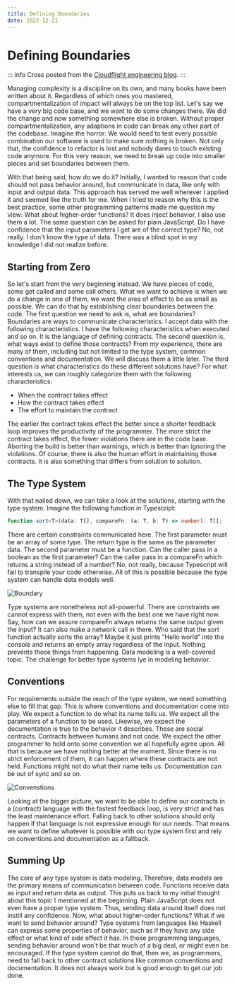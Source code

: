 ```yaml
---
title: Defining Boundaries
date: 2022-12-21
---
```


# Defining Boundaries

<Badge type="info" text="published on 2022-12-21" />

::: info
Cross posted from the [Cloudflight engineering blog](https://engineering.cloudflight.io/defining-boundaries).
:::

Managing complexity is a discipline on its own, and many books have been written about it. Regardless of which ones you mastered, compartmentalization of impact will always be on the top list. Let's say we have a very big code base, and we want to do some changes there. We did the change and now something somewhere else is broken. Without proper compartmentalization, any adaptions in code can break any other part of the codebase. Imagine the horror: We would need to test every possible combination our software is used to make sure nothing is broken. Not only that, the confidence to refactor is lost and nobody dares to touch existing code anymore. For this very reason, we need to break up code into smaller pieces and set boundaries between them.

With that being said, how do we do it? Initially, I wanted to reason that code should not pass behavior around, but communicate in data, like only with input and output data. This approach has served me well wherever I applied it and seemed like the truth for me. When I tried to reason why this is the best practice, some other programming patterns made me question my view: What about higher-order functions? It does inject behavior. I also use them a lot. The same question can be asked for plain JavaScript. Do I have confidence that the input parameters I get are of the correct type? No, not really. I don't know the type of data. There was a blind spot in my knowledge I did not realize before.

## Starting from Zero

So let's start from the very beginning instead. We have pieces of code, some get called and some call others. What we want to achieve is when we do a change in one of them, we want the area of effect to be as small as possible. We can do that by establishing clear boundaries between the code. The first question we need to ask is, what are boundaries? Boundaries are ways to communicate characteristics. I accept data with the following characteristics. I have the following characteristics when executed and so on. It is the language of defining contracts. The second question is, what ways exist to define those contracts? From my experience, there are many of them, including but not limited to the type system, common conventions and documentation. We will discuss them a little later. The third question is what characteristics do these different solutions have? For what interests us, we can roughly categorize them with the following characteristics:

- When the contract takes effect
- How the contract takes effect
- The effort to maintain the contract

The earlier the contract takes effect the better since a shorter feedback loop improves the productivity of the programmer. The more strict the contract takes effect, the fewer violations there are in the code base. Aborting the build is better than warnings, which is better than ignoring the violations. Of course, there is also the human effort in maintaining those contracts. It is also something that differs from solution to solution.

## The Type System

With that nailed down, we can take a look at the solutions, starting with the type system. Imagine the following function in Typescript:

```typescript
function sort<T>(data: T[], compareFn: (a: T, b: T) => number): T[];
```

There are certain constraints communicated here. The first parameter must be an array of some type. The return type is the same as the parameter data. The second parameter must be a function. Can the caller pass in a boolean as the first parameter? Can the caller pass in a compareFn which returns a string instead of a number? No, not really, because Typescript will fail to transpile your code otherwise. All of this is possible because the type system can handle data models well.

![Boundary](https://user-images.githubusercontent.com/20382692/224534584-9d46dcb7-b101-42ee-bc93-fc9f020d7757.gif)

Type systems are nonetheless not all-powerful. There are constraints we cannot express with them, not even with the best one we have right now. Say, how can we assure compareFn always returns the same output given the input? It can also make a network call in there. Who said that the sort function actually sorts the array? Maybe it just prints “Hello world” into the console and returns an empty array regardless of the input. Nothing prevents those things from happening. Data modeling is a well-covered topic. The challenge for better type systems lye in modeling behavior.

## Conventions

For requirements outside the reach of the type system, we need something else to fill that gap. This is where conventions and documentation come into play. We expect a function to do what its name tells us. We expect all the parameters of a function to be used. Likewise, we expect the documentation is true to the behavior it describes. These are social contracts. Contracts between humans and not code. We expect the other programmer to hold onto some convention we all hopefully agree upon. All that is because we have nothing better at the moment. Since there is no strict enforcement of them, it can happen where these contracts are not held. Functions might not do what their name tells us. Documentation can be out of sync and so on.

![Convenstions](https://user-images.githubusercontent.com/20382692/224534658-1ad86df7-f571-4fea-9286-b54f1f11f89e.jpg)

Looking at the bigger picture, we want to be able to define our contracts in a (contract) language with the fastest feedback loop, is very strict and has the least maintenance effort. Falling back to other solutions should only happen if that language is not expressive enough for our needs. That means we want to define whatever is possible with our type system first and rely on conventions and documentation as a fallback.

## Summing Up

The core of any type system is data modeling. Therefore, data models are the primary means of communication between code. Functions receive data as input and return data as output. This puts us back to my initial thought about this topic I mentioned at the beginning. Plain JavaScript does not even have a proper type system. Thus, sending data around itself does not instill any confidence. Now, what about higher-order functions? What if we want to send behavior around? Type systems from languages like Haskell can express some properties of behavior, such as if they have any side effect or what kind of side effect it has. In those programming languages, sending behavior around won't be that much of a big deal, or might even be encouraged. If the type system cannot do that, then we, as programmers, need to fall back to other contract solutions like common conventions and documentation. It does not always work but is good enough to get our job done.
